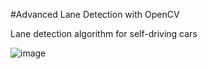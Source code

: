 #Advanced Lane Detection with OpenCV

Lane detection algorithm for self-driving cars

![image](https://github.com/yusufsamur/Advanced-Lane-Detection/assets/114696409/4693f6b1-9233-47d5-a648-bce4cc423638)
